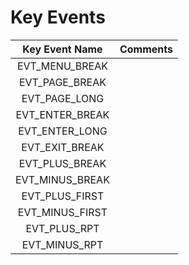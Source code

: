 # Key Events

|Key Event Name|Comments|
|:--------:|:-------|
|EVT_MENU_BREAK||
|EVT_PAGE_BREAK||
|EVT_PAGE_LONG||
|EVT_ENTER_BREAK||
|EVT_ENTER_LONG||
|EVT_EXIT_BREAK||
|EVT_PLUS_BREAK||
|EVT_MINUS_BREAK||
|EVT_PLUS_FIRST||
|EVT_MINUS_FIRST||
|EVT_PLUS_RPT||
|EVT_MINUS_RPT||


